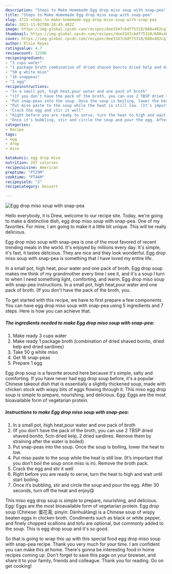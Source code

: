 ```yaml
---
description: "Steps to Make Homemade Egg drop miso soup with snap-pea"
title: "Steps to Make Homemade Egg drop miso soup with snap-pea"
slug: 4715-steps-to-make-homemade-egg-drop-miso-soup-with-snap-pea
date: 2021-11-02T00:18:45.482Z
image: https://img-global.cpcdn.com/recipes/dee3347cbdf75310/680x482cq70/egg-drop-miso-soup-with-snap-pea-recipe-main-photo.jpg
thumbnail: https://img-global.cpcdn.com/recipes/dee3347cbdf75310/680x482cq70/egg-drop-miso-soup-with-snap-pea-recipe-main-photo.jpg
cover: https://img-global.cpcdn.com/recipes/dee3347cbdf75310/680x482cq70/egg-drop-miso-soup-with-snap-pea-recipe-main-photo.jpg
author: Elsie Reyes
ratingvalue: 4.7
reviewcount: 12196
recipeingredient:
- "3 cups water"
- "1 package broth combination of dried shaved bonito dried kelp and dried sardines"
- "50 g white miso"
- "16 snappeas"
- "1 egg"
recipeinstructions:
- "In a small pot, high heat,pour water and one pack of broth"
- "(If you don’t have the pack of the broth, you can use 2 TBSP dried shaved bonito, 5cm dried kelp, 2 dried sardines. Remove them by straining after the water is boiled)"
- "Put snap-peas into the soup. Once the soup is boiling, lower the heat to low."
- "Put miso paste to the soup while the heat is still low. (It’s important that you don’t boil the soup once miso is in). Remove the broth pack."
- "Crack the egg and stir it well"
- "Right before you are ready to serve, turn the heat to high and wait until start boiling."
- "Once it’s bubbling, stir and circle the soup and pour the egg. After 30 seconds, turn off the heat and enjoy😋"
categories:
- Recipe
tags:
- egg
- drop
- miso

katakunci: egg drop miso 
nutrition: 247 calories
recipecuisine: American
preptime: "PT29M"
cooktime: "PT46M"
recipeyield: "2"
recipecategory: Dessert

---
```



![Egg drop miso soup with snap-pea](https://img-global.cpcdn.com/recipes/dee3347cbdf75310/680x482cq70/egg-drop-miso-soup-with-snap-pea-recipe-main-photo.jpg)

Hello everybody, it is Drew, welcome to our recipe site. Today, we're going to make a distinctive dish, egg drop miso soup with snap-pea. One of my favorites. For mine, I am going to make it a little bit unique. This will be really delicious.

Egg drop miso soup with snap-pea is one of the most favored of recent trending meals in the world. It's enjoyed by millions every day. It's simple, it's fast, it tastes delicious. They are nice and they look wonderful. Egg drop miso soup with snap-pea is something that I have loved my entire life.

In a small pot, high heat, pour water and one pack of broth. Egg drop soup makes me think of my grandmother every time I see it, and it&#39;s a soup I turn to when I need something light, comforting, and warm. Egg drop miso soup with snap-pea instructions. In a small pot, high heat,pour water and one pack of broth. (If you don&#39;t have the pack of the broth, you.


To get started with this recipe, we have to first prepare a few components. You can have egg drop miso soup with snap-pea using 5 ingredients and 7 steps. Here is how you can achieve that.

<!--inarticleads1-->

##### The ingredients needed to make Egg drop miso soup with snap-pea:

1. Make ready 3 cups water
1. Make ready 1 package broth (combination of dried shaved bonito, dried kelp and dried sardines)
1. Take 50 g white miso
1. Get 16 snap-peas
1. Prepare 1 egg


Egg drop soup is a favorite around here because it&#39;s simple, salty and comforting. If you have never had egg drop soup before, it&#39;s a popular Chinese takeout dish that is essentially a slightly thickened soup, made with chicken stock with wispy bits of eggs flowing through it. This miso egg drop soup is simple to prepare, nourishing, and delicious. Egg: Eggs are the most bioavailable form of vegetarian protein. 

<!--inarticleads2-->

##### Instructions to make Egg drop miso soup with snap-pea:

1. In a small pot, high heat,pour water and one pack of broth
1. (If you don’t have the pack of the broth, you can use 2 TBSP dried shaved bonito, 5cm dried kelp, 2 dried sardines. Remove them by straining after the water is boiled)
1. Put snap-peas into the soup. Once the soup is boiling, lower the heat to low.
1. Put miso paste to the soup while the heat is still low. (It’s important that you don’t boil the soup once miso is in). Remove the broth pack.
1. Crack the egg and stir it well
1. Right before you are ready to serve, turn the heat to high and wait until start boiling.
1. Once it’s bubbling, stir and circle the soup and pour the egg. After 30 seconds, turn off the heat and enjoy😋


This miso egg drop soup is simple to prepare, nourishing, and delicious. Egg: Eggs are the most bioavailable form of vegetarian protein. Egg drop soup (Chinese: 蛋花湯; pinyin: Dànhuātāng) is a Chinese soup of wispy beaten eggs in chicken broth. Condiments such as black or white pepper, and finely chopped scallions and tofu are optional, but commonly added to the soup. This is egg drop soup and it&#39;s so good. 

So that is going to wrap this up with this special food egg drop miso soup with snap-pea recipe. Thank you very much for your time. I am confident you can make this at home. There's gonna be interesting food in home recipes coming up. Don't forget to save this page on your browser, and share it to your family, friends and colleague. Thank you for reading. Go on get cooking!
